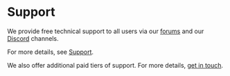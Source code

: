 # Support

We provide free technical support to all users via our [forums](https://forums.improbable.io/) and our [Discord](https://discordapp.com/channels/311273633307951114/) channels. 

For more details, see [Support](https://docs.improbable.io/reference/latest/shared/pricing-and-support/support).

We also offer additional paid tiers of support. For more details, [get in touch](https://improbable.io/contact-us).